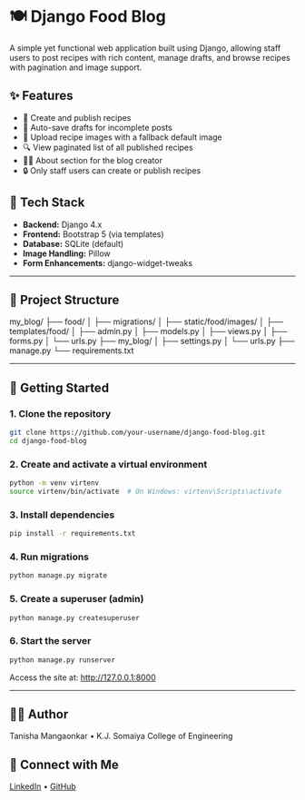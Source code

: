 # 🍽️ Django Food Blog

A simple yet functional web application built using Django, allowing staff users to post recipes with rich content, manage drafts, and browse recipes with pagination and image support.

## ✨ Features

- 📝 Create and publish recipes
- 💾 Auto-save drafts for incomplete posts
- 📸 Upload recipe images with a fallback default image
- 🔍 View paginated list of all published recipes
- 👩‍🍳 About section for the blog creator
- 🔒 Only staff users can create or publish recipes

## 🧱 Tech Stack

- **Backend:** Django 4.x
- **Frontend:** Bootstrap 5 (via templates)
- **Database:** SQLite (default)
- **Image Handling:** Pillow
- **Form Enhancements:** django-widget-tweaks

---

## 📁 Project Structure

my_blog/
├── food/
│   ├── migrations/
│   ├── static/food/images/
│   ├── templates/food/
│   ├── admin.py
│   ├── models.py
│   ├── views.py
│   ├── forms.py
│   └── urls.py
├── my_blog/
│   ├── settings.py
│   └── urls.py
├── manage.py
└── requirements.txt

---

## 🚀 Getting Started

### 1. Clone the repository
```bash
git clone https://github.com/your-username/django-food-blog.git
cd django-food-blog
```

### 2. Create and activate a virtual environment
```bash
python -m venv virtenv
source virtenv/bin/activate  # On Windows: virtenv\Scripts\activate
```

### 3. Install dependencies
```bash
pip install -r requirements.txt
```

### 4. Run migrations
```bash
python manage.py migrate
```

### 5. Create a superuser (admin)
```bash
python manage.py createsuperuser
```

### 6. Start the server
```bash
python manage.py runserver
```

Access the site at: http://127.0.0.1:8000


---


## 👩‍🍳 Author
Tanisha Mangaonkar • K.J. Somaiya College of Engineering
## 🔗 Connect with Me
[LinkedIn](www.linkedin.com/in/tanisha-mangaonkar-484063294) • [GitHub](https://github.com/tanman135)
